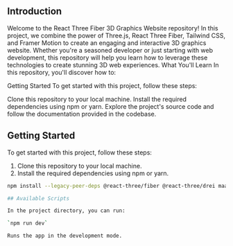## Introduction
Welcome to the React Three Fiber 3D Graphics Website repository! In this project, we combine the power of Three.js, React Three Fiber, Tailwind CSS, and Framer Motion to create an engaging and interactive 3D graphics website. Whether you're a seasoned developer or just starting with web development, this repository will help you learn how to leverage these technologies to create stunning 3D web experiences.
What You'll Learn
In this repository, you'll discover how to:

Getting Started
To get started with this project, follow these steps:

Clone this repository to your local machine.
Install the required dependencies using npm or yarn.
Explore the project's source code and follow the documentation provided in the codebase.

## Getting Started

To get started with this project, follow these steps:

1. Clone this repository to your local machine.
2. Install the required dependencies using npm or yarn.

```bash
npm install --legacy-peer-deps @react-three/fiber @react-three/drei maath react-vertical-timeline-component @emailjs/browser framer-motion react-router-dom

## Available Scripts

In the project directory, you can run:

`npm run dev`

Runs the app in the development mode.

